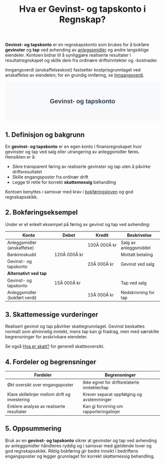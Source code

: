 ﻿---
title: "Hva er Gevinst- og tapskonto i Regnskap?"
seoTitle: "Hva er Gevinst- og tapskonto i Regnskap?"
description: '**Gevinst- og tapskonto** er en regnskapskonto som brukes for å bokføre **gevinster** og **tap** ved avhending av [anleggsmidler](/blogs/regnskap/hva-er-anleg...'
---

**Gevinst- og tapskonto** er en regnskapskonto som brukes for å bokføre **gevinster** og **tap** ved avhending av [anleggsmidler](/blogs/regnskap/hva-er-anleggsmidler "Hva er Anleggsmidler? En guide til anleggsmidler i regnskap") og andre langsiktige eiendeler. Kontoen bidrar til å synliggjøre realiserte resultater i resultatregnskapet og skille dem fra ordinære driftsinntekter og -kostnader.

Inngangsverdi (anskaffelseskost) fastsetter kostprisgrunnlaget ved anskaffelse av eiendelen; for en grundig innføring, se [Inngangsverdi](/blogs/regnskap/inngangsverdi "Inngangsverdi: Kostpris, Beregning og Skattegrunnlag i Norsk Regnskap").

![Illustrasjon av gevinst- og tapskonto](gevinst-og-tapskonto-image.svg)

## 1. Definisjon og bakgrunn

En **gevinst- og tapskonto** er en egen konto i finansregnskapet hvor gevinster og tap ved salg eller utrangering av anleggsmidler føres. Hensikten er å:

* Sikre transparent føring av realiserte gevinster og tap uten å påvirke driftsresultatet
* Skille engangsposter fra ordinær drift
* Legge til rette for korrekt **skattemessig** behandling

Kontoen benyttes i samsvar med krav i [bokføringsloven](/blogs/regnskap/hva-er-bokforingsloven "Hva er Bokføringsloven? Krav og plikter for bokføring") og god regnskapsskikk.

## 2. Bokføringseksempel

Under er et enkelt eksempel på føring av gevinst og tap ved avhending:

| Konto                        | Debet       | Kredit      | Beskrivelse                     |
|------------------------------|-------------|-------------|---------------------------------|
| Anleggsmidler (anskaffelse)  |             | 100Â 000Â kr  | Salg av anleggsmiddel           |
| Bankinnskudd                 | 120Â 000Â kr  |             | Mottatt betaling                |
| Gevinst- og tapskonto        |             | 20Â 000Â kr   | Gevinst ved salg                |
| **Alternativt ved tap**      |             |             |                                 |
| Gevinst- og tapskonto        | 15Â 000Â kr   |             | Tap ved salg                    |
| Anleggsmidler (bokført verdi)|             | 15Â 000Â kr   | Nedskrivning for tap           |

## 3. Skattemessige vurderinger

Realisert gevinst og tap påvirker skattegrunnlaget. Gevinst beskattes normalt som alminnelig inntekt, mens tap kan gi fradrag, men med særskilte begrensninger for avskrivbare eiendeler.

Se også [Hva er skatt?](/blogs/regnskap/hva-er-skatt "Hva er Skatt? En komplett guide til skatteregler og satser") for generell skatteoversikt.

## 4. Fordeler og begrensninger

| Fordeler                                           | Begrensninger                                  |
|-----------------------------------------------------|------------------------------------------------|
| Økt oversikt over engangsposter                     | Ikke egnet for driftsrelaterte inntekter/tap    |
| Klare skillelinjer mellom drift og investering       | Krever separat oppfølging og avstemminger       |
| Enklere analyse av realiserte resultater            | Kan gi forvirring om rapporteringslinjer        |

## 5. Oppsummering

Bruk av en **gevinst- og tapskonto** sikrer at gevinster og tap ved avhending av anleggsmidler håndteres ryddig og i samsvar med gjeldende lover og god regnskapsskikk. Riktig bokføring gir bedre innsikt i bedriftens engangsposter og legger grunnlaget for korrekt skattemessig behandling.











